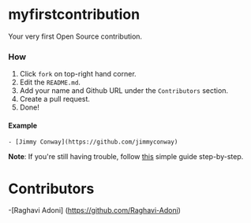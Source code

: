 # myfirstcontribution
Your very first Open Source contribution.


### How
1. Click `fork` on top-right hand corner.
2. Edit the `README.md`.
3. Add your name and Github URL under the `Contributors` section.
4. Create a pull request.
5. Done!

#### Example
```text
- [Jimmy Conway](https://github.com/jimmyconway)
```

__Note__: If you're still having trouble, follow [this](https://www.digitalocean.com/community/tutorials/how-to-create-a-pull-request-on-github) simple guide step-by-step.

# Contributors
-[Raghavi Adoni] (https://github.com/Raghavi-Adoni)

